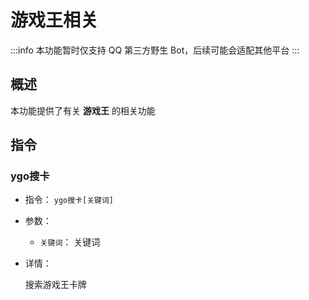 # 游戏王相关

:::info
本功能暂时仅支持 QQ 第三方野生 Bot，后续可能会适配其他平台
:::

## 概述

本功能提供了有关 **游戏王** 的相关功能

## 指令

### ygo搜卡

- 指令： `ygo搜卡[关键词]`

- 参数：

  - `关键词`： 关键词

- 详情：

  搜索游戏王卡牌
